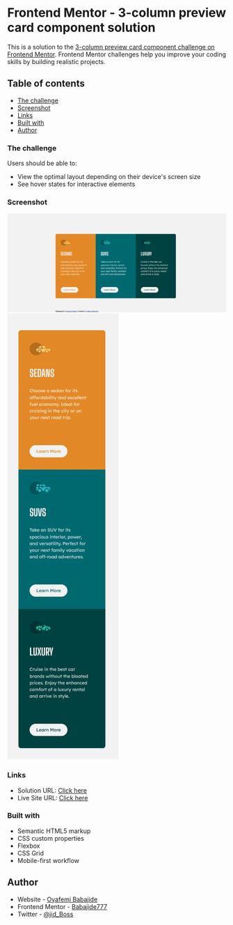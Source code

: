 # Frontend Mentor - 3-column preview card component solution

This is a solution to the [3-column preview card component challenge on Frontend Mentor](https://www.frontendmentor.io/challenges/3column-preview-card-component-pH92eAR2-). Frontend Mentor challenges help you improve your coding skills by building realistic projects.

## Table of contents

- [The challenge](#the-challenge)
- [Screenshot](#screenshot)
- [Links](#links)
- [Built with](#built-with)
- [Author](#author)

### The challenge

Users should be able to:

- View the optimal layout depending on their device's screen size
- See hover states for interactive elements

### Screenshot

![Web version](./images/web.png)
![Mobile version](./images/mobile.png)

### Links

- Solution URL: [Click here](https://github.com/Babajide777/3-column-preview-card-component)
- Live Site URL: [Click here](https://babajide777.github.io/3-column-preview-card-component/)

### Built with

- Semantic HTML5 markup
- CSS custom properties
- Flexbox
- CSS Grid
- Mobile-first workflow

## Author

- Website - [Oyafemi Babajide](https://babajide-portfolio.netlify.app/)
- Frontend Mentor - [Babajide777](https://www.frontendmentor.io/profile/Babajide777)
- Twitter - [@jid_Boss](https://www.twitter.com/jid_Boss)

